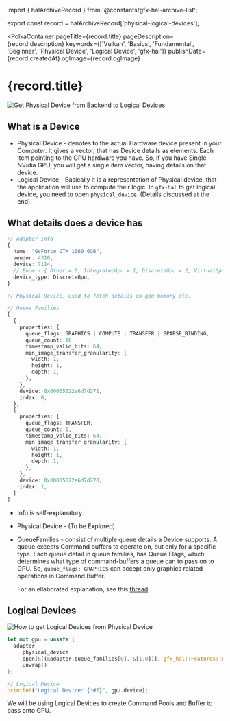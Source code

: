 import { halArchiveRecord } from '@constants/gfx-hal-archive-list';

export const record = halArchiveRecord['physical-logical-devices'];

<PolkaContainer
  pageTitle={record.title}
  pageDescription={record.description}
  keywords={['Vulkan', 'Basics', 'Fundamental', 'Beginner', 'Physical Device', 'Logical Device', 'gfx-hal']}
  publishDate={record.createdAt}
  ogImage={record.ogImage}
>

<H1 updatedAt={record.updatedAt} wordCount={520}>
  {record.title}
</H1>

<Image alt="Get Physical Device from Backend to Logical Devices" src="https://user-images.githubusercontent.com/11786283/82109324-a8016e80-9752-11ea-89ba-677880ada6b1.png" placeholder="https://user-images.githubusercontent.com/11786283/82109811-ac2f8b00-9756-11ea-88db-3cbc70ee1350.png" />


<!-- https://user-images.githubusercontent.com/11786283/77244925-8bf4bb80-6c40-11ea-85f4-1a0f833ce834.png -->

## What is a Device

* Physical Device - denotes to the actual Hardware device present in your Computer. It gives
  a vector, that has Device details as elements. Each item pointing to the GPU hardware you have.
  So, if you have Single NVidia GPU, you will get a single item vector, having details on that device.
* Logical Device - Basically it is a representation of Physical device, that the application will use
  to compute their logic. In `gfx-hal` to get logical device, you need to open `physical_device`.
  (Details discussed at the end).

## What details does a device has

```ts
// Adapter Info
{
  name: "GeForce GTX 1060 6GB",
  vendor: 4310,
  device: 7114,
  // Enum - { Other = 0, IntegratedGpu = 1, DiscreteGpu = 2, VirtualGpu = 3, Cpu = 4 }
  device_type: DiscreteGpu,
}

// Physical Device, used to fetch details on gpu memory etc.

// Queue Families
[
  {
    properties: {
      queue_flags: GRAPHICS | COMPUTE | TRANSFER | SPARSE_BINDING,
      queue_count: 16,
      timestamp_valid_bits: 64,
      min_image_transfer_granularity: {
        width: 1,
        height: 1,
        depth: 1,
      },
    },
    device: 0x00005622e6d7d271,
    index: 0,
  },
  {
    properties: {
      queue_flags: TRANSFER,
      queue_count: 1,
      timestamp_valid_bits: 64,
      min_image_transfer_granularity: {
        width: 1,
        height: 1,
        depth: 1,
      },
    },
    device: 0x00005622e6d7d270,
    index: 1,
  }
]
```

* Info is self-explanatory.
* Physical Device - (To be Explored)
* QueueFamilies - consist of multiple queue details a Device supports. A queue excepts Command buffers
  to operate on, but only for a specific type. Each queue detail in queue families, has Queue Flags,
  which determines what type of command-buffers a queue can to pass on to GPU.
  So, `queue_flags: GRAPHICS` can accept only graphics related operations in Command Buffer.

  For an ellaborated explanation, see this [thread](https://stackoverflow.com/a/55273688/2849127)

## Logical Devices

<Image alt="How to get Logical Devices from Physical Device" src="https://user-images.githubusercontent.com/11786283/77247969-01ba5080-6c5c-11ea-8202-3c83e1a25b51.png" placeholder="https://user-images.githubusercontent.com/11786283/82109903-8951a680-9757-11ea-8acc-b88bbc173fce.png" />


```rs
let mut gpu = unsafe {
  adapter
    .physical_device
    .open(&[(&adapter.queue_families[0], &[1.0])], gfx_hal::Features::empty())
    .unwrap()
};

// Logical Device
println!("Logical Device: {:#?}", gpu.device);
```

We will be using Logical Devices to create Command Pools and Buffer to pass onto GPU.

</PolkaContainer>
